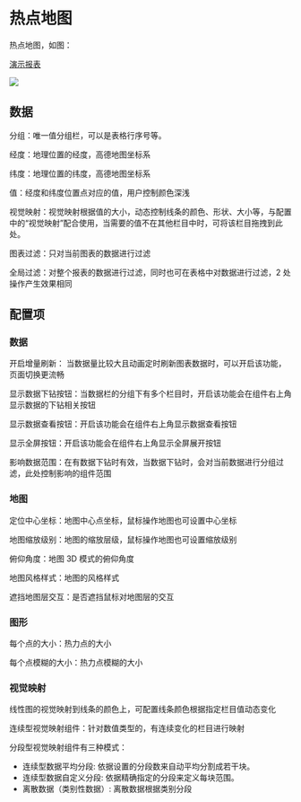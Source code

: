 # 热点地图

热点地图，如图：

[演示报表](https://datahu.cn/report?key=b12b7e25181792c7af1bd126928e9a0f698a27dcf91fe8038623c6f97e06f1d8#/detail)

![](/assets/2021-09-14-15-31-13-image.png)

## 数据

分组：唯一值分组栏，可以是表格行序号等。

经度：地理位置的经度，高德地图坐标系

纬度：地理位置的纬度，高德地图坐标系

值：经度和纬度位置点对应的值，用户控制颜色深浅

视觉映射：视觉映射根据值的大小，动态控制线条的颜色、形状、大小等，与配置中的“视觉映射”配合使用，当需要的值不在其他栏目中时，可将该栏目拖拽到此处。

图表过滤：只对当前图表的数据进行过滤

全局过滤：对整个报表的数据进行过滤，同时也可在表格中对数据进行过滤，2 处操作产生效果相同

## 配置项

### 数据

开启增量刷新： 当数据量比较大且动画定时刷新图表数据时，可以开启该功能，页面切换更流畅

显示数据下钻按钮：当数据栏的分组下有多个栏目时，开启该功能会在组件右上角显示数据的下钻相关按钮

显示数据查看按钮：开启该功能会在组件右上角显示数据查看按钮

显示全屏按钮：开启该功能会在组件右上角显示全屏展开按钮

影响数据范围：在有数据下钻时有效，当数据下钻时，会对当前数据进行分组过滤，此处控制影响的组件范围

### 地图

定位中心坐标：地图中心点坐标，鼠标操作地图也可设置中心坐标

地图缩放级别：地图的缩放层级，鼠标操作地图也可设置缩放级别

俯仰角度：地图 3D 模式的俯仰角度

地图风格样式：地图的风格样式

遮挡地图层交互：是否遮挡鼠标对地图层的交互

### 图形

每个点的大小：热力点的大小

每个点模糊的大小：热力点模糊的大小

### 视觉映射

线性图的视觉映射到线条的颜色上，可配置线条颜色根据指定栏目值动态变化

连续型视觉映射组件：针对数值类型的，有连续变化的栏目进行映射

分段型视觉映射组件有三种模式：

- 连续型数据平均分段: 依据设置的分段数来自动平均分割成若干块。
- 连续型数据自定义分段: 依据精确指定的分段来定义每块范围。
- 离散数据（类别性数据）: 离散数据根据类别分段
